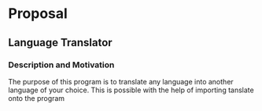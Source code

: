 # Proposal

## Language Translator

### Description and Motivation
The purpose of this program is to translate any language into another language of your choice.
This is possible with the help of importing tanslate onto the program
